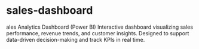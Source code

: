 # sales-dashboard
ales Analytics Dashboard (Power BI) Interactive dashboard visualizing sales performance, revenue trends, and customer insights. Designed to support data-driven decision-making and track KPIs in real time.
